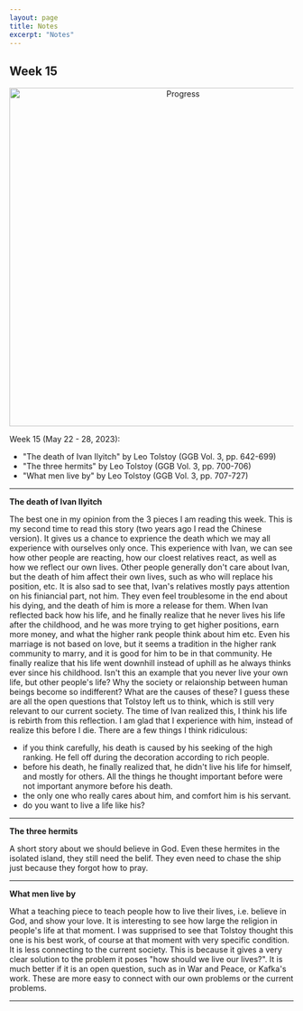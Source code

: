 ```yaml
---
layout: page
title: Notes
excerpt: "Notes"
---
```


## Week 15

<center><img src="https://github.com/qingkaikong/qingkaikong.github.io/raw/main/images/GGB_img/progress_week_15.jpg" alt="Progress" style="width: 600px;"/></center>

Week 15 (May 22 - 28, 2023):

* "The death of Ivan Ilyitch" by Leo Tolstoy (GGB  Vol. 3, pp. 642-699)   
* "The three hermits" by Leo Tolstoy (GGB  Vol. 3, pp. 700-706)     
* "What men live by" by Leo Tolstoy (GGB  Vol. 3, pp. 707-727) 


---

**The death of Ivan Ilyitch**

The best one in my opinion from the 3 pieces I am reading this week. This is my second time to read this story (two years ago I read the Chinese version). It gives us a chance to exprience the death which we may all experience with ourselves only once. This experience with Ivan, we can see how other people are reacting, how our cloest relatives react, as well as how we reflect our own lives. Other people generally don't care about Ivan, but the death of him affect their own lives, such as who will replace his position, etc. It is also sad to see that, Ivan's relatives mostly pays attention on his finiancial part, not him. They even feel troublesome in the end about his dying, and the death of him is more a release for them. When Ivan reflected back how his life, and he finally realize that he never lives his life after the childhood, and he was more trying to get higher positions, earn more money, and what the higher rank people think about him etc. Even his marriage is not based on love, but it seems a tradition in the higher rank community to marry, and it is good for him to be in that community. He finally realize that his life went downhill instead of uphill as he always thinks ever since his childhood. Isn't this an example that you never live your own life, but other people's life? Why the society or relaionship between human beings become so indifferent? What are the causes of these? I guess these are all the open questions that Tolstoy left us to think, which is still very relevant to our current society. The time of Ivan realized this, I think his life is rebirth from this reflection. I am glad that I experience with him, instead of realize this before I die. There are a few things I think ridiculous:

* if you think carefully, his death is caused by his seeking of the high ranking. He fell off during the decoration according to rich people.  
* before his death, he finally realized that, he didn't live his life for himself, and mostly for others. All the things he thought important before were not important anymore before his death.   
* the only one who really cares about him, and comfort him is his servant.  
* do you want to live a life like his?  



---

**The three hermits**

A short story about we should believe in God. Even these hermites in the isolated island, they still need the belif. They even need to chase the ship just because they forgot how to pray. 


---

**What men live by** 

What a teaching piece to teach people how to live their lives, i.e. believe in God, and show your love. It is interesting to see how large the religion in people's life at that moment. I was supprised to see that Tolstoy thought this one is his best work, of course at that moment with very specific condition. It is less connecting to the current society. This is because it gives a very clear solution to the problem it poses "how should we live our lives?". It is much better if it is an open question, such as in War and Peace, or Kafka's work. These are more easy to connect with our own problems or the current problems. 

---
